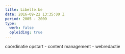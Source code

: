 ```yaml
---
title: Libelle.be
date: 2016-09-22 13:35:00 Z
period: 2005 - 2009
type:
  werk: false
  opleiding: true
---
```


coördinatie opstart - content management - webredactie